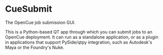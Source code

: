 # CueSubmit

The OpenCue job submission GUI.

This is a Python-based QT app through which you can submit jobs to an OpenCue
deployment. It can run as a standalone application, or as a plugin in
applications that support PySide/qtpy integration, such as Autodesk's Maya or
the Foundry's Nuke.
